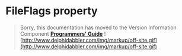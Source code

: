 # FileFlags property #

> Sorry, this documentation has moved to the Version Information Component **[Programmers' Guide](http://wiki.delphidabbler.com/index.php/Docs/TPJVersionInfoFileFlags)** ![http://www.delphidabbler.com/img/markup/off-site.gif](http://www.delphidabbler.com/img/markup/off-site.gif)
